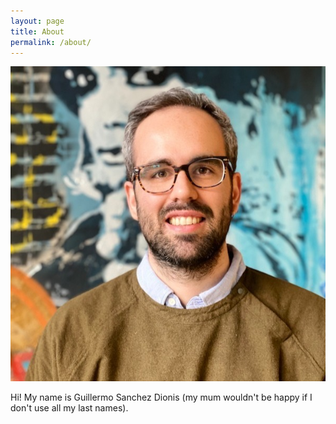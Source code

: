 ```yaml
---
layout: page
title: About
permalink: /about/
---
```


![intro image](content/images/about_photo.jpeg)

Hi! My name is Guillermo Sanchez Dionis (my mum wouldn't be happy if I don't use all my last names). 
